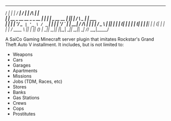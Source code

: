   _____                     _    _____            __ _                   _        
 / ____|                   | |  / ____|          / _| |       /\        | |       
| |  __ _ __ __ _ _ __   __| | | |     _ __ __ _| |_| |_     /  \  _   _| |_ ___  
| | |_ | '__/ _` | '_ \ / _` | | |    | '__/ _` |  _| __|   / /\ \| | | | __/ _ \ 
| |__| | | | (_| | | | | (_| | | |____| | | (_| | | | |_   / ____ \ |_| | || (_) |
 \_____|_|  \__,_|_| |_|\__,_|  \_____|_|  \__,_|_|  \__| /_/    \_\__,_|\__\___/ 
 
 A SaiCo Gaming Minecraft server plugin that imitates Rockstar's Grand Theft Auto V installment. It includes, but is not limited to:
   - Weapons
   - Cars
   - Garages
   - Apartments
   - Missions
   - Jobs (TDM, Races, etc)
   - Stores
   - Banks
   - Gas Stations
   - Crews
   - Cops
   - Prostitutes
